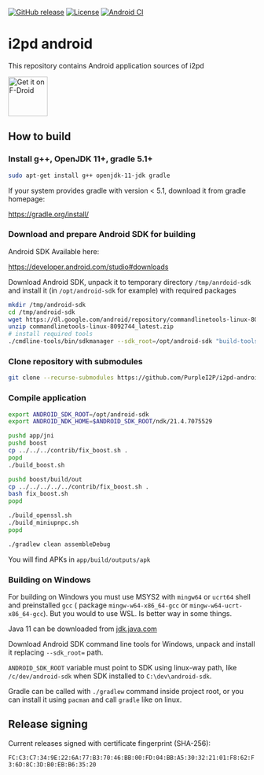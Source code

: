 [![GitHub release](https://img.shields.io/github/release/PurpleI2P/i2pd-android.svg?label=latest%20release)](https://github.com/PurpleI2P/i2pd-android/releases/latest)
[![License](https://img.shields.io/github/license/PurpleI2P/i2pd-android.svg)](https://github.com/PurpleI2P/i2pd-android/blob/openssl/LICENSE)
[![Android CI](https://github.com/PurpleI2P/i2pd-android/actions/workflows/android.yml/badge.svg)](https://github.com/PurpleI2P/i2pd-android/actions/workflows/android.yml)

# i2pd android

This repository contains Android application sources of i2pd

[<img src="https://fdroid.gitlab.io/artwork/badge/get-it-on.png"
     alt="Get it on F-Droid"
     height="80">](https://f-droid.org/packages/org.purplei2p.i2pd/)

## How to build

### Install g++, OpenJDK 11+, gradle 5.1+

```bash
sudo apt-get install g++ openjdk-11-jdk gradle
```

If your system provides gradle with version < 5.1, download it from gradle homepage:

https://gradle.org/install/

### Download and prepare Android SDK for building

Android SDK Available here:

https://developer.android.com/studio#downloads

Download Android SDK, unpack it to temporary directory `/tmp/anrdoid-sdk` and install it (in `/opt/android-sdk` for example) with required packages
```bash
mkdir /tmp/android-sdk
cd /tmp/android-sdk
wget https://dl.google.com/android/repository/commandlinetools-linux-8092744_latest.zip
unzip commandlinetools-linux-8092744_latest.zip
# install required tools
./cmdline-tools/bin/sdkmanager --sdk_root=/opt/android-sdk "build-tools;31.0.0" "cmake;3.18.1" "ndk;21.4.7075529"
```

### Clone repository with submodules

```bash
git clone --recurse-submodules https://github.com/PurpleI2P/i2pd-android.git
```

### Compile application

```bash
export ANDROID_SDK_ROOT=/opt/android-sdk
export ANDROID_NDK_HOME=$ANDROID_SDK_ROOT/ndk/21.4.7075529

pushd app/jni
pushd boost
cp ../../../contrib/fix_boost.sh .
popd
./build_boost.sh

pushd boost/build/out
cp ../../../../../contrib/fix_boost.sh .
bash fix_boost.sh
popd

./build_openssl.sh
./build_miniupnpc.sh
popd

./gradlew clean assembleDebug
```

You will find APKs in `app/build/outputs/apk`

### Building on Windows

For building on Windows you must use MSYS2 with `mingw64` or `ucrt64` shell and preinstalled `gcc` ( package `mingw-w64-x86_64-gcc` or `mingw-w64-ucrt-x86_64-gcc`). But you would to use WSL. Is better way in some things.

Java 11 can be downloaded from [jdk.java.com](https://jdk.java.net/java-se-ri/11)

Download Android SDK command line tools for Windows, unpack and install it replacing `--sdk_root=` path.

`ANDROID_SDK_ROOT` variable must point to SDK using linux-way path, like `/c/dev/android-sdk` when SDK installed to `C:\dev\android-sdk`.

Gradle can be called with `./gradlew` command inside project root, or you can install it using `pacman` and call `gradle` like on linux.

## Release signing

Current releases signed with certificate fingerprint (SHA-256):

`FC:C3:C7:34:9E:22:6A:77:B3:70:46:BB:00:FD:04:BB:A5:30:32:21:01:F8:62:F3:6D:8C:3D:B0:EB:B6:35:20`
